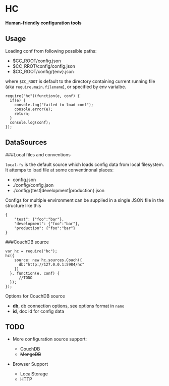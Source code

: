 HC
==
**Human-friendly configuration tools**


Usage
-----

Loading conf from following possible paths:

* $CC_ROOT/config.json
* $CC_RROT/config/config.json
* $CC_ROOT/config/{env}.json

where `$CC_ROOT` is default to the directory containing current running file (aka `require.main.filename`), or specified by env varialbe.

    require("hc")(function(e, conf) {
      if(e) {
        console.log("failed to load conf");
        console.error(e);
        return;
      }
      console.log(conf);
    });


DataSources
-----------

###Local files and conventions

`local-fs` is the default source which loads config data from local filesystem. It attemps to load file at some conventinonal places:

* config.json
* ./config/config.json
* ./config/{test|development|production}.json

Configs for multiple environment can be supplied in a single JSON  file in the structure like this

	{
		"test": {"foo":"bar"},
		"development": {"foo":"bar"},
		"production": {"foo":"bar"}
	}

###CouchDB source
	
	var hc = require("hc");
	hc({
        source: new hc.sources.Couch({
          db:"http://127.0.0.1:5984/hc"
        })
      }, function(e, conf) {
	      //TODO
      });
    });

Options for CouchDB source

* **db**, db connection options, see options format in `nano`
* **id**, doc id for config data


    
TODO
----

* More configuration source support:

  * CouchDB 
  * ~~MongoDB~~

* Browser Support
  
  * LocalStorage
  * HTTP
    